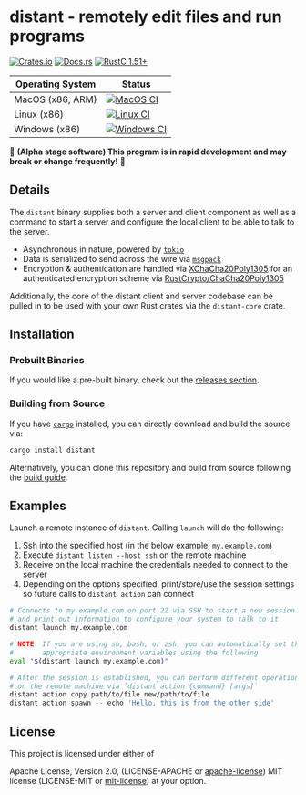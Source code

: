 # distant - remotely edit files and run programs

[![Crates.io][distant_crates_img]][distant_crates_lnk] [![Docs.rs][distant_doc_img]][distant_doc_lnk] [![RustC 1.51+][distant_rustc_img]][distant_rustc_lnk] 

| Operating System | Status                                                             |
| ---------------- | ------------------------------------------------------------------ |
| MacOS (x86, ARM) | [![MacOS CI][distant_ci_macos_img]][distant_ci_macos_lnk]          |
| Linux (x86)      | [![Linux CI][distant_ci_linux_img]][distant_ci_linux_lnk]          |
| Windows (x86)    | [![Windows CI][distant_ci_windows_img]][distant_ci_windows_lnk]    |

[distant_crates_img]: https://img.shields.io/crates/v/distant.svg
[distant_crates_lnk]: https://crates.io/crates/distant
[distant_doc_img]: https://docs.rs/distant/badge.svg
[distant_doc_lnk]: https://docs.rs/distant
[distant_rustc_img]: https://img.shields.io/badge/distant-rustc_1.51+-lightgray.svg
[distant_rustc_lnk]: https://blog.rust-lang.org/2021/03/25/Rust-1.51.0.html

[distant_ci_macos_img]: https://github.com/chipsenkbeil/distant/actions/workflows/ci-macos.yml/badge.svg
[distant_ci_macos_lnk]: https://github.com/chipsenkbeil/distant/actions/workflows/ci-macos.yml
[distant_ci_linux_img]: https://github.com/chipsenkbeil/distant/actions/workflows/ci-linux.yml/badge.svg
[distant_ci_linux_lnk]: https://github.com/chipsenkbeil/distant/actions/workflows/ci-linux.yml
[distant_ci_windows_img]: https://github.com/chipsenkbeil/distant/actions/workflows/ci-windows.yml/badge.svg
[distant_ci_windows_lnk]: https://github.com/chipsenkbeil/distant/actions/workflows/ci-windows.yml

🚧 **(Alpha stage software) This program is in rapid development and may break or change frequently!** 🚧

## Details

The `distant` binary supplies both a server and client component as well as
a command to start a server and configure the local client to be able to
talk to the server.

- Asynchronous in nature, powered by [`tokio`](https://tokio.rs/)
- Data is serialized to send across the wire via [`msgpack`](https://msgpack.org/)
- Encryption & authentication are handled via
  [XChaCha20Poly1305](https://tools.ietf.org/html/rfc8439) for an authenticated
  encryption scheme via
  [RustCrypto/ChaCha20Poly1305](https://github.com/RustCrypto/AEADs/tree/master/chacha20poly1305)

Additionally, the core of the distant client and server codebase can be pulled
in to be used with your own Rust crates via the `distant-core` crate.

## Installation

### Prebuilt Binaries

If you would like a pre-built binary, check out the 
[releases section](https://github.com/chipsenkbeil/distant/releases).

### Building from Source

If you have [`cargo`](https://github.com/rust-lang/cargo) installed, you can
directly download and build the source via:

```bash
cargo install distant
```

Alternatively, you can clone this repository and build from source following
the [build guide](./BUILDING.md).

## Examples

Launch a remote instance of `distant`. Calling `launch` will do the following:

1. Ssh into the specified host (in the below example, `my.example.com`)
2. Execute `distant listen --host ssh` on the remote machine
3. Receive on the local machine the credentials needed to connect to the server
4. Depending on the options specified, print/store/use the session settings so
   future calls to `distant action` can connect

```bash
# Connects to my.example.com on port 22 via SSH to start a new session
# and print out information to configure your system to talk to it
distant launch my.example.com

# NOTE: If you are using sh, bash, or zsh, you can automatically set the
#       appropriate environment variables using the following
eval "$(distant launch my.example.com)"

# After the session is established, you can perform different operations
# on the remote machine via `distant action {command} [args]`
distant action copy path/to/file new/path/to/file
distant action spawn -- echo 'Hello, this is from the other side'
```

## License

This project is licensed under either of

Apache License, Version 2.0, (LICENSE-APACHE or
[apache-license][apache-license]) MIT license (LICENSE-MIT or
[mit-license][mit-license]) at your option.

[apache-license]: http://www.apache.org/licenses/LICENSE-2.0
[mit-license]: http://opensource.org/licenses/MIT
